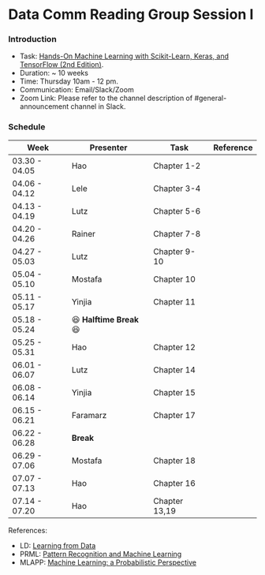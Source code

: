 # Data Comm Reading Group Session I 

### Introduction
* Task: [Hands-On Machine Learning with Scikit-Learn, Keras, and TensorFlow (2nd Edition)](https://learning.oreilly.com/library/view/hands-on-machine-learning/9781492032632/). 
* Duration: ~ 10 weeks
* Time: Thursday 10am - 12 pm.  
* Communication: Email/Slack/Zoom
* Zoom Link: Please refer to the channel description of #general-announcement channel in Slack.  
### Schedule


|Week | Presenter | Task | Reference| 
|-----|-----------|------|----------|
|03.30 - 04.05| Hao | Chapter 1-2 | |
|04.06 - 04.12|  Lele   | Chapter 3-4 | |
|04.13 - 04.19|  Lutz   | Chapter 5-6 | |
|04.20 - 04.26|  Rainer   | Chapter 7-8 | |
|04.27 - 05.03|  Lutz  | Chapter 9-10| |
|05.04 - 05.10|  Mostafa   | Chapter 10| |
|05.11 - 05.17|  Yinjia  | Chapter 11| |
|05.18 - 05.24|  :laughing: **Halftime Break** :laughing:    | | |
|05.25 - 05.31| Hao | Chapter 12| |
|06.01 - 06.07| Lutz| Chapter 14| |
|06.08 - 06.14| Yinjia    | Chapter 15| |
|06.15 - 06.21| Faramarz| Chapter 17| |
|06.22 - 06.28| **Break** | | |
|06.29 - 07.06| Mostafa | Chapter 18| |
|07.07 - 07.13| Hao | Chapter 16| |
|07.14 - 07.20| Hao | Chapter 13,19| |





References:
- LD:  [Learning from Data](http://work.caltech.edu/telecourse.html)
- PRML:  [Pattern Recognition and Machine Learning](https://www.microsoft.com/en-us/research/uploads/prod/2006/01/Bishop-Pattern-Recognition-and-Machine-Learning-2006.pdf)			
- MLAPP:  [Machine Learning: a Probabilistic Perspective](https://www.cs.ubc.ca/~murphyk/MLbook/)			
